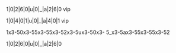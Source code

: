 

1|0|2|6|0|u|0|_|a|2|6|0
vip

1|0|4|0|1|u|0|_|a|4|0|1
vip

1x3-50x3-55x3-55x3-52x3-5ux3-50x3-
5_x3-5ax3-55x3-55x3-52

1|0|2|6|0|u|0|_|a|2|6|0
